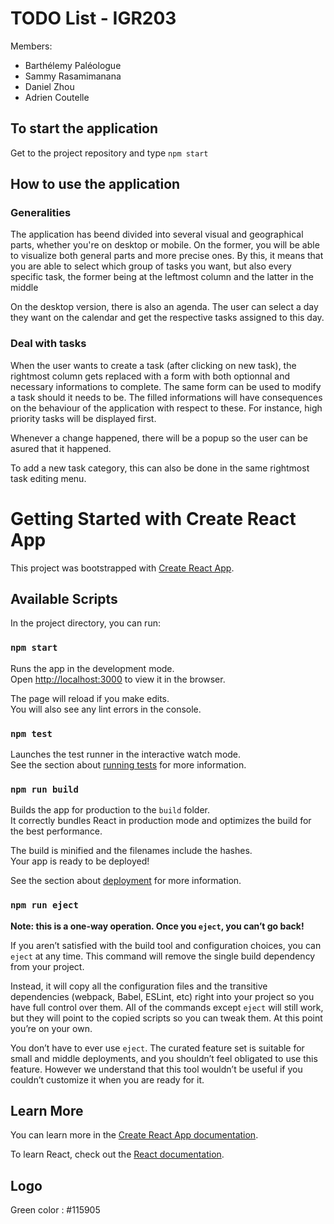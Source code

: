 
# TODO List - IGR203

Members:
- Barthélemy Paléologue
- Sammy Rasamimanana
- Daniel Zhou
- Adrien Coutelle

## To start the application

Get to the project repository and type `npm start`

## How to use the application

### Generalities

The application has beend divided into several visual and geographical parts, whether you're on desktop or mobile. On the former, you will be able to visualize both general parts and more precise ones.
By this, it means that you are able to select which group of tasks you want, but also every specific task, the former being at the leftmost column and the latter in the middle

On the desktop version, there is also an agenda. The user can select a day they want on the calendar and get the respective tasks assigned to this day.

### Deal with tasks

When the user wants to create a task (after clicking on new task), the rightmost column gets replaced with a form with both optionnal and necessary informations to complete. The same form can be used to modify a task should it needs to be.
The filled informations will have consequences on the behaviour of the application with respect to these. For instance, high priority tasks will be displayed first.

Whenever a change happened, there will be a popup so the user can be asured that it happened.

To add a new task category, this can also be done in the same rightmost task editing menu.



# Getting Started with Create React App

This project was bootstrapped with [Create React App](https://github.com/facebook/create-react-app).

## Available Scripts

In the project directory, you can run:

### `npm start`

Runs the app in the development mode.\
Open [http://localhost:3000](http://localhost:3000) to view it in the browser.

The page will reload if you make edits.\
You will also see any lint errors in the console.

### `npm test`

Launches the test runner in the interactive watch mode.\
See the section about [running tests](https://facebook.github.io/create-react-app/docs/running-tests) for more information.

### `npm run build`

Builds the app for production to the `build` folder.\
It correctly bundles React in production mode and optimizes the build for the best performance.

The build is minified and the filenames include the hashes.\
Your app is ready to be deployed!

See the section about [deployment](https://facebook.github.io/create-react-app/docs/deployment) for more information.

### `npm run eject`

**Note: this is a one-way operation. Once you `eject`, you can’t go back!**

If you aren’t satisfied with the build tool and configuration choices, you can `eject` at any time. This command will remove the single build dependency from your project.

Instead, it will copy all the configuration files and the transitive dependencies (webpack, Babel, ESLint, etc) right into your project so you have full control over them. All of the commands except `eject` will still work, but they will point to the copied scripts so you can tweak them. At this point you’re on your own.

You don’t have to ever use `eject`. The curated feature set is suitable for small and middle deployments, and you shouldn’t feel obligated to use this feature. However we understand that this tool wouldn’t be useful if you couldn’t customize it when you are ready for it.

## Learn More

You can learn more in the [Create React App documentation](https://facebook.github.io/create-react-app/docs/getting-started).

To learn React, check out the [React documentation](https://reactjs.org/).

## Logo

Green color : #115905
